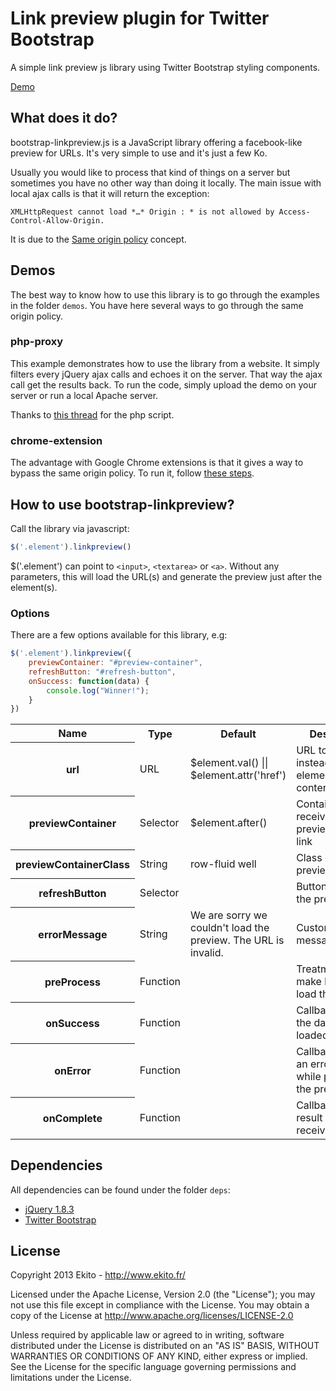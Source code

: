 # Link preview plugin for Twitter Bootstrap

A simple link preview js library using Twitter Bootstrap styling components.

[Demo](http://romainpiel.com/linkpreview/)

## What does it do?

bootstrap-linkpreview.js is a JavaScript library offering a facebook-like preview for URLs. It's very simple to use and it's just a few Ko.

Usually you would like to process that kind of things on a server but sometimes you have no other way than doing it locally. The main issue with local ajax calls is that it will return the exception:

``
XMLHttpRequest cannot load *…* Origin : * is not allowed by Access-Control-Allow-Origin.
``

It is due to the [Same origin policy](http://en.wikipedia.org/wiki/Same_origin_policy) concept.

## Demos

The best way to know how to use this library is to go through the examples in the folder `demos`. You have here several ways to go through the same origin policy.

### php-proxy

This example demonstrates how to use the library from a website. It simply filters every jQuery ajax calls and echoes it on the server. That way the ajax call get the results back. To run the code, simply upload the demo on your server or run a local Apache server.

Thanks to [this thread](http://stackoverflow.com/a/12683591/334209) for the php script.

### chrome-extension

The advantage with Google Chrome extensions is that it gives a way to bypass the same origin policy. To run it, follow [these steps](http://developer.chrome.com/extensions/getstarted.html#unpacked).


## How to use bootstrap-linkpreview?

Call the library via javascript:

```javascript
$('.element').linkpreview()
```

$('.element') can point to `<input>`, `<textarea>` or `<a>`. Without any parameters, this will load the URL(s) and generate the preview just after the element(s).

### Options

There are a few options available for this library, e.g:

```javascript
$('.element').linkpreview({
	previewContainer: "#preview-container",
	refreshButton: "#refresh-button",
	onSuccess: function(data) {
		console.log("Winner!");
	}
})
```

<table>
  <tr>
    <th>Name</th>
    <th>Type</th>
    <th>Default</th>
    <th>Description</th>
  </tr>
  <tr>
    <th>url</th>
    <td>URL</td>
    <td>$element.val() || $element.attr('href')</td>
    <td>URL to use instead of the element's content</td>
  </tr>
  <tr>
    <th>previewContainer</th>
    <td>Selector</td>
    <td>$element.after()</td>
    <td>Container block receiving the preview of the link</td>
  </tr>
  <tr>
    <th>previewContainerClass</th>
    <td>String</td>
    <td>row-fluid well</td>
    <td>Class of the previewContainer</td>
  </tr>
  <tr>
    <th>refreshButton</th>
    <td>Selector</td>
    <td></td>
    <td>Button refreshing the preview</td>
  </tr>
  <tr>
    <th>errorMessage</th>
    <td>String</td>
    <td>We are sorry we couldn't load the preview. The URL is invalid.</td>
    <td>Custom error message</td>
  </tr>
  <tr>
    <th>preProcess</th>
    <td>Function</td>
    <td></td>
    <td>Treatment to make before we load the link</td>
  </tr>
  <tr>
    <th>onSuccess</th>
    <td>Function</td>
    <td></td>
    <td>Callback when the data is loaded</td>
  </tr>
  <tr>
    <th>onError</th>
    <td>Function</td>
    <td></td>
    <td>Callback when an error occurred while processing the preview</td>
  </tr>
  <tr>
    <th>onComplete</th>
    <td>Function</td>
    <td></td>
    <td>Callback when a result has been received</td>
  </tr>
</table>

## Dependencies

All dependencies can be found under the folder `deps`:

- [jQuery 1.8.3](http://jquery.com/)
- [Twitter Bootstrap](http://twitter.github.com/bootstrap/)

## License

Copyright 2013 Ekito - http://www.ekito.fr/
 
Licensed under the Apache License, Version 2.0 (the "License"); you may not use this file except in compliance with the License. You may obtain a copy of the License at http://www.apache.org/licenses/LICENSE-2.0
 
Unless required by applicable law or agreed to in writing, software distributed under the License is distributed on an "AS IS" BASIS, WITHOUT WARRANTIES OR CONDITIONS OF ANY KIND, either express or implied. See the License for the specific language governing permissions and limitations under the License.
